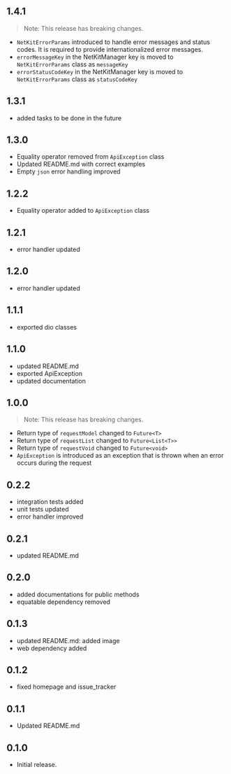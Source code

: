 ## 1.4.1

> Note: This release has breaking changes.

- `NetKitErrorParams` introduced to handle error messages and status codes. It is required
  to provide internationalized error messages.
- `errorMessageKey` in the NetKitManager key is moved to `NetKitErrorParams` class as `messageKey`
- `errorStatusCodeKey` in the NetKitManager key is moved to `NetKitErrorParams` class as
  `statusCodeKey`

## 1.3.1

- added tasks to be done in the future

## 1.3.0

- Equality operator removed from `ApiException` class
- Updated README.md with correct examples
- Empty `json` error handling improved

## 1.2.2

- Equality operator added to `ApiException` class

## 1.2.1

- error handler updated

## 1.2.0

- error handler updated

## 1.1.1

- exported dio classes

## 1.1.0

- updated README.md
- exported ApiException
- updated documentation

## 1.0.0

> Note: This release has breaking changes.

- Return type of `requestModel` changed to `Future<T>`
- Return type of `requestList` changed to `Future<List<T>>`
- Return type of `requestVoid` changed to `Future<void>`
- `ApiException` is introduced as an exception that is thrown when an error occurs during the
  request

## 0.2.2

- integration tests added
- unit tests updated
- error handler improved

## 0.2.1

- updated README.md

## 0.2.0

- added documentations for public methods
- equatable dependency removed

## 0.1.3

- updated README.md: added image
- web dependency added

## 0.1.2

- fixed homepage and issue_tracker

## 0.1.1

- Updated README.md

## 0.1.0

- Initial release.